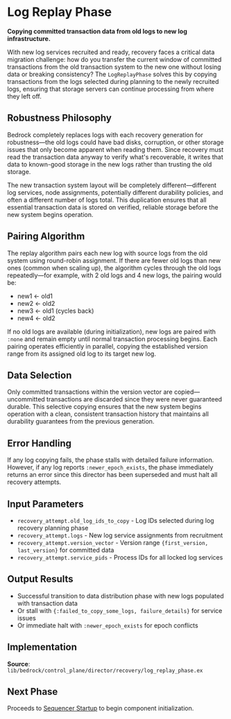 # Log Replay Phase

**Copying committed transaction data from old logs to new log infrastructure.**

With new log services recruited and ready, recovery faces a critical data migration challenge: how do you transfer the current window of committed transactions from the old transaction system to the new one without losing data or breaking consistency? The `LogReplayPhase` solves this by copying transactions from the logs selected during planning to the newly recruited logs, ensuring that storage servers can continue processing from where they left off.

## Robustness Philosophy

Bedrock completely replaces logs with each recovery generation for robustness—the old logs could have bad disks, corruption, or other storage issues that only become apparent when reading them. Since recovery must read the transaction data anyway to verify what's recoverable, it writes that data to known-good storage in the new logs rather than trusting the old storage. 

The new transaction system layout will be completely different—different log services, node assignments, potentially different durability policies, and often a different number of logs total. This duplication ensures that all essential transaction data is stored on verified, reliable storage before the new system begins operation.

## Pairing Algorithm

The replay algorithm pairs each new log with source logs from the old system using round-robin assignment. If there are fewer old logs than new ones (common when scaling up), the algorithm cycles through the old logs repeatedly—for example, with 2 old logs and 4 new logs, the pairing would be: 
- new1 ← old1
- new2 ← old2 
- new3 ← old1 (cycles back)
- new4 ← old2

If no old logs are available (during initialization), new logs are paired with `:none` and remain empty until normal transaction processing begins. Each pairing operates efficiently in parallel, copying the established version range from its assigned old log to its target new log.

## Data Selection

Only committed transactions within the version vector are copied—uncommitted transactions are discarded since they were never guaranteed durable. This selective copying ensures that the new system begins operation with a clean, consistent transaction history that maintains all durability guarantees from the previous generation.

## Error Handling

If any log copying fails, the phase stalls with detailed failure information. However, if any log reports `:newer_epoch_exists`, the phase immediately returns an error since this director has been superseded and must halt all recovery attempts.

## Input Parameters

- `recovery_attempt.old_log_ids_to_copy` - Log IDs selected during log recovery planning phase
- `recovery_attempt.logs` - New log service assignments from recruitment 
- `recovery_attempt.version_vector` - Version range `{first_version, last_version}` for committed data
- `recovery_attempt.service_pids` - Process IDs for all locked log services

## Output Results

- Successful transition to data distribution phase with new logs populated with transaction data
- Or stall with `{:failed_to_copy_some_logs, failure_details}` for service issues
- Or immediate halt with `:newer_epoch_exists` for epoch conflicts

## Implementation

**Source**: `lib/bedrock/control_plane/director/recovery/log_replay_phase.ex`

## Next Phase

Proceeds to [Sequencer Startup](09-sequencer-startup.md) to begin component initialization.
